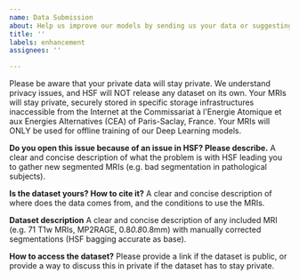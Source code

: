 ```yaml
---
name: Data Submission
about: Help us improve our models by sending us your data or suggesting us new datasets.
title: ''
labels: enhancement
assignees: ''

---
```


Please be aware that your private data will stay private. We understand privacy issues, and HSF will NOT release any dataset on its own. Your MRIs will stay private, securely stored in specific storage infrastructures inaccessible from the Internet at the Commissariat à l'Energie Atomique et aux Energies Alternatives (CEA) of Paris-Saclay, France. Your MRIs will ONLY be used for offline training of our Deep Learning models.

**Do you open this issue because of an issue in HSF? Please describe.**
A clear and concise description of what the problem is with HSF leading you to gather new segmented MRIs (e.g. bad segmentation in pathological subjects).

**Is the dataset yours? How to cite it?**
A clear and concise description of where does the data comes from, and the conditions to use the MRIs.

**Dataset description**
A clear and concise description of any included MRI (e.g. 71 T1w MRIs, MP2RAGE, 0.8*0.8*0.8mm) with manually corrected segmentations (HSF bagging accurate as base).

**How to access the dataset?**
Please provide a link if the dataset is public, or provide a way to discuss this in private if the dataset has to stay private.
